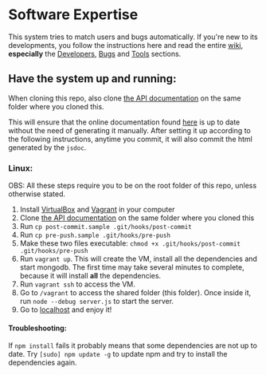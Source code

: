 # Software Expertise

This system tries to match users and bugs automatically. If you're new to its developments, you follow the instructions here and read the entire [wiki](https://github.com/TaskAssignment/software-expertise/wiki/), **especially** the [Developers](https://github.com/TaskAssignment/software-expertise/wiki/Developers), [Bugs](https://github.com/TaskAssignment/software-expertise/wiki/Bugs) and [Tools](https://github.com/TaskAssignment/software-expertise/wiki/Tools) sections.

## Have the system up and running:

When cloning this repo, also clone [the API documentation](https://github.com/TaskAssignment/TaskAssignment.github.io) on the same folder where you cloned this.

This will ensure that the online documentation found [here](https://TaskAssignment.github.io/api) is up to date without the need of generating it manually. After setting it up according to the following instructions, anytime you commit, it will also commit the html generated by the `jsdoc`.

### Linux:
OBS: All these steps require you to be on the root folder of this repo, unless otherwise stated.

1. Install [VirtualBox](https://www.virtualbox.org/) and [Vagrant](https://www.vagrantup.com/downloads.html) in your computer
2. Clone [the API documentation](https://github.com/TaskAssignment/TaskAssignment.github.io) on the same folder where you cloned this
3. Run `cp post-commit.sample .git/hooks/post-commit`
4. Run `cp pre-push.sample .git/hooks/pre-push`
5. Make these two files executable: `chmod +x .git/hooks/post-commit .git/hooks/pre-push`
6. Run `vagrant up`. This will create the VM, install all the dependencies and start
mongodb. The first time may take several minutes to complete, because it will install
**all** the dependencies.
7. Run `vagrant ssh` to access the VM.
8. Go to `/vagrant` to access the shared folder (this folder). Once inside it, run `node --debug server.js` to start the server.
9. Go to [localhost](http://localhost:3000) and enjoy it!

#### Troubleshooting:

If `npm install` fails it probably means that some dependencies are not up to date. Try `[sudo] npm update -g` to update npm and try to install the dependencies again.
